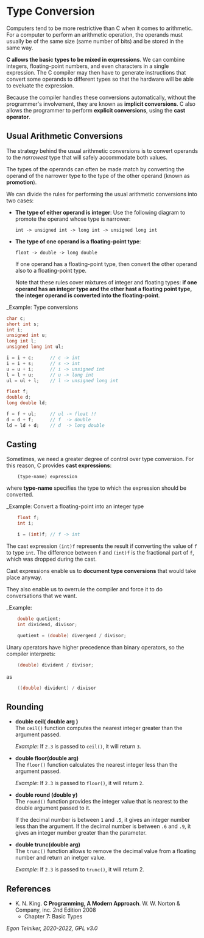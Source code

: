# Type Conversion

Computers tend to be more restrictive than C when it comes to arithmetic.
For a computer to perform an arithmetic operation, the operands must usually be of the same size (same number of bits) and be stored in the same way.

**C allows the basic types to be mixed in expressions**.
We can combine integers, floating-point numbers, and even characters in a single expression.
The C compiler may then have to generate instructions that convert some operands to different types so that the hardware will be able to eveluate the expression.

Because the compiler handles these conversions automatically, without the programmer's involvement, they are known as **implicit conversions**.
C also allows the programmer to perform **explicit conversions**, using the **cast operator**.


## Usual Arithmetic Conversions

The strategy behind the usual arithmetic conversions is to convert operands to the _narrowest_ type that will safely accommodate both values.

The types of the operands can often be made match by converting the operand of the narrower type to the type of the other operand (known as **promotion**).

We can divide the rules for performing the usual arithmetic conversions into two cases:

* **The type of either operand is integer**:
    Use the following diagram to promote the operand whose type is narrower:
    ```
    int -> unsigned int -> long int -> unsigned long int
    ```

* **The type of one operand is a floating-point type**: 
    ```
    float -> double -> long double
    ```
    If one operand has a floating-point type, then convert the other operand also to a floating-point type. 

    Note that these rules cover mixtures of integer and floating types: **if one operand has an integer type and
    the other hast a floating point type, the integer operand is converted into the floating-point**.

_Example: Type conversions
```C
char c;
short int s;
int i;
unsigned int u;
long int l;
unsigned long int ul;

i = i + c;      // c -> int
i = i + s;      // s -> int
u = u + i;      // i -> unsigned int 
l = l + u;      // u -> long int
ul = ul + l;    // l -> unsigned long int

float f;
double d;
long double ld;

f = f + ul;     // ul -> float !!
d = d + f;      // f  -> double
ld = ld + d;    // d  -> long double  
```

## Casting 

Sometimes, we need a greater degree of control over type conversion.
For this reason, C provides **cast expressions**:
```
    (type-name) expression
```
where **type-name** specifies the type to which the expression should be converted.

_Example: Convert a floating-point into an integer type
```C
    float f;
    int i;

    i = (int)f; // f -> int    
```
The cast expression `(int)f` represents the result if converting the value of `f` to type `int`. 
The difference between `f` and `(int)f` is the fractional part of `f`, which was dropped during the cast.

Cast expressions enable us to **document type conversions** that would take place anyway.

They also enable us to overrule the compiler and force it to do conversations that we want.

_Example: 
```C
    double quotient;
    int dividend, divisor;

    quotient = (double) divergend / divisor;
```
Unary operators have higher precedence than binary operators, so the compiler interprets: 
```C
    (double) divident / divisor;
```
as
```C
    ((double) divident) / divisor    
```

## Rounding


* **double ceil( double arg )**\
    The `ceil()` function computes the nearest integer greater than the argument passed.
  
    _Example_: If `2.3` is passed to `ceil()`, it will return `3`.

* **double floor(double arg)**\
    The `floor()` function calculates the nearest integer less than the argument passed.
    
    _Example_: If `2.3` is passed to `floor()`, it will return `2`.
    
* **double round (double y)**\
    The `round()` function provides the integer value that is nearest to the double argument 
    passed to it. 
    
    If the decimal number is between `1` and `.5`, it gives an integer number less than the 
    argument. If the decimal number is between `.6` and `.9`, it gives an integer number 
    greater than the parameter.
    
* **double trunc(double arg)**\
    The `trunc()` function allows to remove the decimal value from a floating number 
    and return an inetger value.
    
    _Example_: If `2.3` is passed to `trunc()`, it will return 2.
    
    
## References
* K. N. King. **C Programming, A Modern Approach**. W. W. Norton & Company, inc. 2nd Edition 2008
    * Chapter 7: Basic Types 
    

*Egon Teiniker, 2020-2022, GPL v3.0* 
